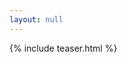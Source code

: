```yaml
---
layout: null
---
```


<html>
<body>

<style type="text/css">
video {  
   width:100%; 
   max-width:100%; 
   height:auto; 
}
</style>
{% include teaser.html %}
</body>
</html>
